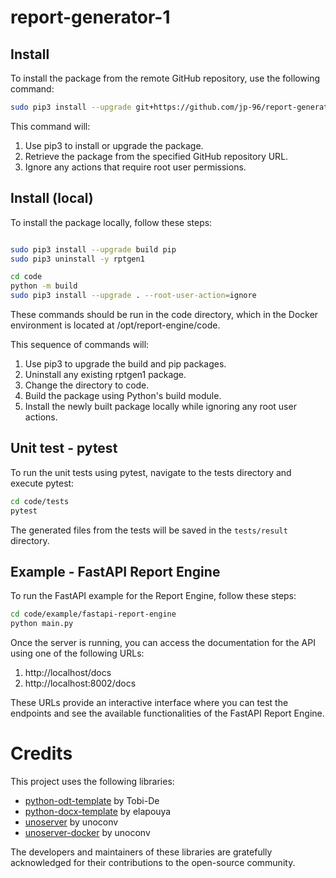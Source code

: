 # report-generator-1

## Install

To install the package from the remote GitHub repository, use the following command:

```bash
sudo pip3 install --upgrade git+https://github.com/jp-96/report-generator-1.git --root-user-action=ignore
```

This command will:
1. Use pip3 to install or upgrade the package.
1. Retrieve the package from the specified GitHub repository URL.
1. Ignore any actions that require root user permissions.

## Install (local)

To install the package locally, follow these steps:

```bash

sudo pip3 install --upgrade build pip
sudo pip3 uninstall -y rptgen1

cd code
python -m build
sudo pip3 install --upgrade . --root-user-action=ignore

```

These commands should be run in the code directory, which in the Docker environment is located at /opt/report-engine/code.

This sequence of commands will:
1. Use pip3 to upgrade the build and pip packages.
1. Uninstall any existing rptgen1 package.
1. Change the directory to code.
1. Build the package using Python's build module.
1. Install the newly built package locally while ignoring any root user actions.

## Unit test - pytest

To run the unit tests using pytest, navigate to the tests directory and execute pytest:

```bash
cd code/tests
pytest
```

The generated files from the tests will be saved in the `tests/result` directory.

## Example - FastAPI Report Engine

To run the FastAPI example for the Report Engine, follow these steps:

```bash
cd code/example/fastapi-report-engine
python main.py
```
Once the server is running, you can access the documentation for the API using one of the following URLs:

1. http://localhost/docs
1. http://localhost:8002/docs

These URLs provide an interactive interface where you can test the endpoints and see the available functionalities of the FastAPI Report Engine.

# Credits

This project uses the following libraries:

- [python-odt-template](https://github.com/Tobi-De/python-odt-template) by Tobi-De
- [python-docx-template](https://github.com/elapouya/python-docx-template) by elapouya
- [unoserver](https://github.com/unoconv/unoserver) by unoconv
- [unoserver-docker](https://github.com/unoconv/unoserver-docker) by unoconv

The developers and maintainers of these libraries are gratefully acknowledged for their contributions to the open-source community.
